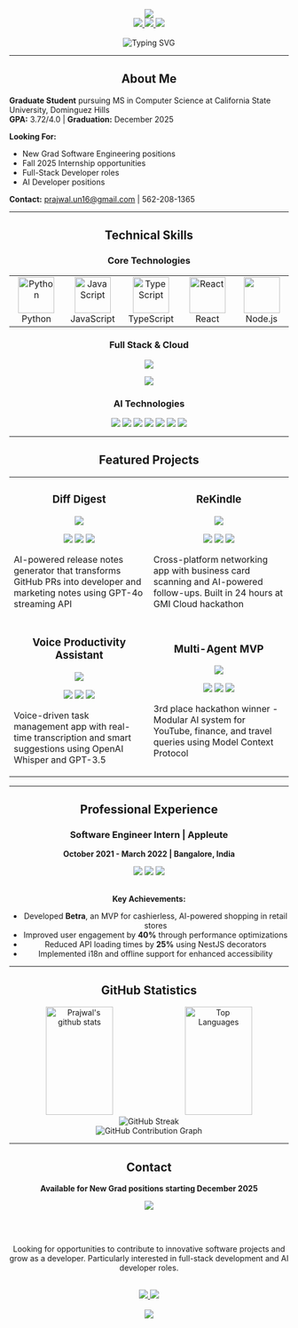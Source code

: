 <div align="center">
  <img src="https://capsule-render.vercel.app/api?type=waving&color=gradient&customColorList=6094ea,5a67d8,4c51bf&height=200&section=header&text=Prajwal%20Umesh%20Nagalakshmi&fontSize=45&fontColor=ffffff&animation=fadeIn&fontAlignY=35&desc=Full-Stack%20Software%20Engineer%20%7C%20AI%20Developer&descAlignY=55&descSize=20" />
</div>

<div align="center">
  <a href="https://www.linkedin.com/in/prajwal-umesh-nagalakshmi-77784a190/">
    <img src="https://img.shields.io/badge/LinkedIn-0077B5?style=for-the-badge&logo=linkedin&logoColor=white&labelColor=0A66C2" />
  </a>
  <a href="mailto:prajwal.un16@gmail.com">
    <img src="https://img.shields.io/badge/Email-EA4335?style=for-the-badge&logo=gmail&logoColor=white&labelColor=C71610" />
  </a>
  <a href="https://github.com/prajwalun">
    <img src="https://img.shields.io/badge/GitHub-181717?style=for-the-badge&logo=github&logoColor=white&labelColor=0D1117" />
  </a>
</div>

<br>

<div align="center">
  <img src="https://readme-typing-svg.herokuapp.com?font=Fira+Code&weight=600&size=24&duration=3000&pause=1000&color=5B67D8&center=true&vCenter=true&random=false&width=800&lines=Seeking+New+Grad+SWE+Positions;Open+to+Fall+2025+Internships;Full-Stack+%26+AI+Developer;MS+CS+Student+%40+CSU+Dominguez+Hills" alt="Typing SVG" />
</div>

---

<h2 align="center">
  About Me
</h2>

<div align="left">
  
**Graduate Student** pursuing MS in Computer Science at California State University, Dominguez Hills  
**GPA:** 3.72/4.0 | **Graduation:** December 2025

**Looking For:**
- New Grad Software Engineering positions
- Fall 2025 Internship opportunities  
- Full-Stack Developer roles
- AI Developer positions

**Contact:** prajwal.un16@gmail.com | 562-208-1365

</div>

---

<h2 align="center">
  Technical Skills
</h2>

<div align="center">

### Core Technologies

<table align="center">
  <tr>
    <td align="center" width="96">
      <img src="https://techstack-generator.vercel.app/python-icon.svg" alt="Python" width="65" height="65" />
      <br>Python
    </td>
    <td align="center" width="96">
      <img src="https://techstack-generator.vercel.app/js-icon.svg" alt="JavaScript" width="65" height="65" />
      <br>JavaScript
    </td>
    <td align="center" width="96">
      <img src="https://techstack-generator.vercel.app/ts-icon.svg" alt="TypeScript" width="65" height="65" />
      <br>TypeScript
    </td>
    <td align="center" width="96">
      <img src="https://techstack-generator.vercel.app/react-icon.svg" alt="React" width="65" height="65" />
      <br>React
    </td>
    <td align="center" width="96">
      <img src="https://skillicons.dev/icons?i=nodejs" width="65" height="65" />
      <br>Node.js
    </td>
  </tr>
</table>

### Full Stack & Cloud

<p align="center">
  <img src="https://skillicons.dev/icons?i=react,nestjs,django,express,mongodb,postgres,mysql,firebase&perline=8" />
</p>

<p align="center">
  <img src="https://skillicons.dev/icons?i=aws,docker,githubactions,jenkins,vercel,git,vscode,postman&perline=8" />
</p>

### AI Technologies

<div align="center">
  <img src="https://img.shields.io/badge/OpenAI-412991?style=for-the-badge&logo=openai&logoColor=white" />
  <img src="https://img.shields.io/badge/GPT--4o-412991?style=for-the-badge&logo=openai&logoColor=white" />
  <img src="https://img.shields.io/badge/Whisper_API-412991?style=for-the-badge&logo=openai&logoColor=white" />
  <img src="https://img.shields.io/badge/Langchain-1C1C1C?style=for-the-badge&logo=langchain&logoColor=white" />
  <img src="https://img.shields.io/badge/MCP-FF6B6B?style=for-the-badge" />
  <img src="https://img.shields.io/badge/Cursor-00A8E8?style=for-the-badge" />
  <img src="https://img.shields.io/badge/Vercel_v0-000000?style=for-the-badge&logo=vercel&logoColor=white" />
</div>

</div>

---

<h2 align="center">
  Featured Projects
</h2>

<div align="center">

<table>
  <tr>
    <td width="50%">
      <h3 align="center">Diff Digest</h3>
      <div align="center">
        <a href="https://github.com/prajwalun/diff-digest" target="_blank">
          <img src="https://img.shields.io/badge/View%20Project-5B67D8?style=for-the-badge&logo=github&logoColor=white" />
        </a>
      </div>
      <p align="center">
        <img src="https://img.shields.io/badge/React-61DAFB?style=flat-square&logo=react&logoColor=black" />
        <img src="https://img.shields.io/badge/TypeScript-3178C6?style=flat-square&logo=typescript&logoColor=white" />
        <img src="https://img.shields.io/badge/OpenAI-412991?style=flat-square&logo=openai&logoColor=white" />
      </p>
      <p>AI-powered release notes generator that transforms GitHub PRs into developer and marketing notes using GPT-4o streaming API</p>
    </td>
    <td width="50%">
      <h3 align="center">ReKindle</h3>
      <div align="center">
        <a href="https://github.com/prajwalun/rekindle" target="_blank">
          <img src="https://img.shields.io/badge/View%20Project-5B67D8?style=for-the-badge&logo=github&logoColor=white" />
        </a>
      </div>
      <p align="center">
        <img src="https://img.shields.io/badge/React%20Native-61DAFB?style=flat-square&logo=react&logoColor=black" />
        <img src="https://img.shields.io/badge/Expo-000020?style=flat-square&logo=expo&logoColor=white" />
        <img src="https://img.shields.io/badge/GPT--4o-412991?style=flat-square&logo=openai&logoColor=white" />
      </p>
      <p>Cross-platform networking app with business card scanning and AI-powered follow-ups. Built in 24 hours at GMI Cloud hackathon</p>
    </td>
  </tr>
  <tr>
    <td width="50%">
      <h3 align="center">Voice Productivity Assistant</h3>
      <div align="center">
        <a href="https://github.com/prajwalun/voice-productivity-assistant-backend" target="_blank">
          <img src="https://img.shields.io/badge/View%20Project-5B67D8?style=for-the-badge&logo=github&logoColor=white" />
        </a>
      </div>
      <p align="center">
        <img src="https://img.shields.io/badge/React%20Native-61DAFB?style=flat-square&logo=react&logoColor=black" />
        <img src="https://img.shields.io/badge/NestJS-E0234E?style=flat-square&logo=nestjs&logoColor=white" />
        <img src="https://img.shields.io/badge/Whisper-412991?style=flat-square&logo=openai&logoColor=white" />
      </p>
      <p>Voice-driven task management app with real-time transcription and smart suggestions using OpenAI Whisper and GPT-3.5</p>
    </td>
    <td width="50%">
      <h3 align="center">Multi-Agent MVP</h3>
      <div align="center">
        <a href="https://github.com/prajwalun/agentbay" target="_blank">
          <img src="https://img.shields.io/badge/View%20Project-5B67D8?style=for-the-badge&logo=github&logoColor=white" />
        </a>
      </div>
      <p align="center">
        <img src="https://img.shields.io/badge/FastAPI-009688?style=flat-square&logo=fastapi&logoColor=white" />
        <img src="https://img.shields.io/badge/Langchain-1C1C1C?style=flat-square&logo=langchain&logoColor=white" />
        <img src="https://img.shields.io/badge/GPT--4o-412991?style=flat-square&logo=openai&logoColor=white" />
      </p>
      <p>3rd place hackathon winner - Modular AI system for YouTube, finance, and travel queries using Model Context Protocol</p>
    </td>
  </tr>
</table>

</div>

---

<h2 align="center">
  Professional Experience
</h2>

<div align="center">

### Software Engineer Intern | Appleute
**October 2021 - March 2022 | Bangalore, India**

<div align="center">
  <img src="https://img.shields.io/badge/React%20Native-61DAFB?style=for-the-badge&logo=react&logoColor=black" />
  <img src="https://img.shields.io/badge/NestJS-E0234E?style=for-the-badge&logo=nestjs&logoColor=white" />
  <img src="https://img.shields.io/badge/TypeScript-3178C6?style=for-the-badge&logo=typescript&logoColor=white" />
</div>

<br>

**Key Achievements:**
- Developed **Betra**, an MVP for cashierless, AI-powered shopping in retail stores
- Improved user engagement by **40%** through performance optimizations
- Reduced API loading times by **25%** using NestJS decorators
- Implemented i18n and offline support for enhanced accessibility

</div>

---

<h2 align="center">
  GitHub Statistics
</h2>

<div align="center">
  <img width="49%" height="195px" src="https://github-readme-stats.vercel.app/api?username=prajwalun&show_icons=true&count_private=true&hide_border=true&title_color=5B67D8&icon_color=5B67D8&text_color=c9d1d9&bg_color=0d1117" alt="Prajwal's github stats" /> 
  <img width="49%" height="195px" src="https://github-readme-stats.vercel.app/api/top-langs/?username=prajwalun&layout=compact&hide_border=true&title_color=5B67D8&text_color=c9d1d9&bg_color=0d1117" alt="Top Languages" />
</div>

<div align="center">
  <img src="https://github-readme-streak-stats.herokuapp.com/?user=prajwalun&theme=midnight-purple&hide_border=true&background=0D1117&stroke=5B67D8&ring=5B67D8&fire=AB47BC&currStreakLabel=AB47BC" alt="GitHub Streak" />
</div>

<div align="center">
  <img src="https://github-profile-summary-cards.vercel.app/api/cards/profile-details?username=prajwalun&theme=github_dark" alt="GitHub Contribution Graph" />
</div>

---

<h2 align="center">
  Contact
</h2>

<div align="center">
  
**Available for New Grad positions starting December 2025**

<img src="https://img.shields.io/badge/Actively%20Seeking-New%20Opportunities-4CAF50?style=for-the-badge" />

<br><br>

Looking for opportunities to contribute to innovative software projects and grow as a developer. Particularly interested in full-stack development and AI developer roles.

<br>

<a href="https://www.linkedin.com/in/prajwal-umesh-nagalakshmi-77784a190/">
  <img src="https://img.shields.io/badge/Connect%20on%20LinkedIn-0077B5?style=for-the-badge&logo=linkedin&logoColor=white" />
</a>
<a href="mailto:prajwal.un16@gmail.com">
  <img src="https://img.shields.io/badge/Send%20an%20Email-EA4335?style=for-the-badge&logo=gmail&logoColor=white" />
</a>

</div>

<br>

<div align="center">
  <img src="https://capsule-render.vercel.app/api?type=waving&color=gradient&customColorList=6094ea,5a67d8,4c51bf&height=100&section=footer&animation=twinkling" />
</div>
